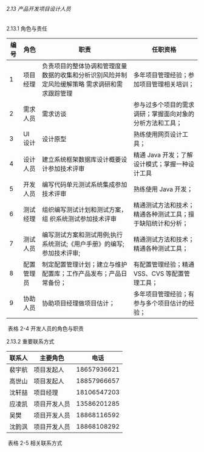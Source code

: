 ###### 2.13 产品开发项目设计人员

2.13.1 角色与责任

 

| 编号 | 角色       | 职责                                                         | 任职资格                                                   |
| ---- | ---------- | ------------------------------------------------------------ | ---------------------------------------------------------- |
| 1    | 项目经理   | 负责项目的整体协调和管理度量数据的收集和分析识别风险并制定风险缓解策略 需求调研和需求跟踪管理 | 多年项目管理经验；参加项目管理相关培训；                   |
| 2    | 需求人员   | 需求访谈                                                     | 参与过多个项目的需求调研；掌握面向对象的分析方法和工具；   |
| 3    | UI 设计    | 设计原型                                                     | 熟练使用网页设计工具；                                     |
| 4    | 设计人员   | 建立系统框架数据库设计概要设计参加技术评审                   | 精通 Java 开发；了解设计模式；掌握一种设计工具             |
| 5    | 开发人员   | 编写代码单元测试系统集成参加技术评审                         | 熟练使用 Java 开发；                                       |
| 6    | 测试经理   | 组织编写测试计划和测试方案， 组 织系统测试参加技术评审       | 精通测试方法和技术；精通各种测试工具；擅于缺陷统计和分析； |
| 7    | 测试人员   | 编写测试方案和测试用例;执行系统测试;《用户手册》的编写;参加技术评审; | 精通测试方法和技术；精通各种测试工具；                     |
| 8    | 配置管理员 | 制定配置管理计划；建立与维护配置库；工作产品发布；产品日常备份； | 有配置管理经验；精通 VSS、CVS 等配置管理工具；             |
| 9    | 协助人员   | 协助项目经理做项目估计；                                     | 多年项目管理经验；有参与多个项目估计的经验；               |

​                                                               表格 2-4 开发人员的角色与职责



2.13.2 重要联系方式

| 联系人 | 主要角色     | 电话        |
| ------ | ------------ | ----------- |
| 裴宇航 | 项目发起人   | 18657936621 |
| 高世山 | 项目发起人   | 18857966657 |
| 沈轩喆 | 项目经理     | 18106547203 |
| 应凌凯 | 项目开发人员 | 13586201285 |
| 吴樊   | 项目开发人员 | 18868116592 |
| 沈韵沨 | 项目开发人员 | 18868108292 |

​                                                              表格 2-5 相关联系方式